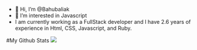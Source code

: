 - 👋 Hi, I’m @Bahubaliak
- 👀 I’m interested in Javascript
- I am currently working as a FullStack developer and I have 2.6 years of experience in Html, CSS, Javascript, and Ruby.

<!---
Bahubaliak/Bahubaliak is a ✨ special ✨ repository because its `README.md` (this file) appears on your GitHub profile.
You can click the Preview link to take a look at your changes.
--->

#My Github Stats
![](https://raw.githubusercontent.com/vn7n24fzkq/github-profile-summary-cards-example/master/profile-summary-card-output/buefy/3-stats.svg)
